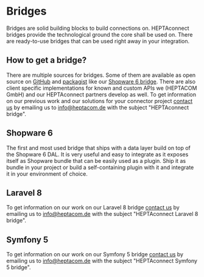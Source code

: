 # Bridges

Bridges are solid building blocks to build connections on.
HEPTAconnect bridges provide the technological ground the core shall be used on.
There are ready-to-use bridges that can be used right away in your integration.


## How to get a bridge?

There are multiple sources for bridges.
Some of them are available as open source on [GitHub](https://github.com/topics/heptaconnect-bridge) and [packagist](https://packagist.org/?tags=heptaconnect%20bridge) like our [Shopware 6 bridge](https://github.com/HEPTACOM/heptaconnect-bridge-shopware-platform).
There are also client specific implementations for known and custom APIs we (HEPTACOM GmbH) and our HEPTAconnect partners develop as well.
To get information on our previous work and our solutions for your connector project [contact us](https://www.heptacom.de/kontakt/) by emailing us to [info@heptacom.de](mailto:info@heptacom.de?subject=HEPTAconnect%20bridge) with the subject "HEPTAconnect bridge".


## Shopware 6

The first and most used bridge that ships with a data layer build on top of the Shopware 6 DAL.
It is very useful and easy to integrate as it exposes itself as Shopware bundle that can be easily used as a plugin.
Ship it as bundle in your project or build a self-containing plugin with it and integrate it in your environment of choice.


## Laravel 8

To get information on our work on our Laravel 8 bridge [contact us](https://www.heptacom.de/kontakt/) by emailing us to [info@heptacom.de](mailto:info@heptacom.de?subject=HEPTAconnect%20Laravel%208%20bridge) with the subject "HEPTAconnect Laravel 8 bridge".


## Symfony 5

To get information on our work on our Symfony 5 bridge [contact us](https://www.heptacom.de/kontakt/) by emailing us to [info@heptacom.de](mailto:info@heptacom.de?subject=HEPTAconnect%20Symfony%205%20bridge) with the subject "HEPTAconnect Symfony 5 bridge".
